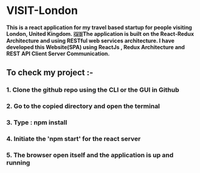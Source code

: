 # VISIT-London
**This is a react application for my travel based startup for people visiting London, United Kingdom. 🇬🇧The application is built on the React-Redux Architecture and using RESTful web services architecture. I have developed this Website(SPA) using ReactJs , Redux Architecture and REST API Client Server Communication.**

## To check my project :-

### 1. Clone the github repo using the CLI or the GUI in Github

### 2. Go to the copied directory and open the terminal

### 3. Type : npm install

### 4. Initiate the 'npm start' for the react server

### 5. The browser open itself and the application is up and running
